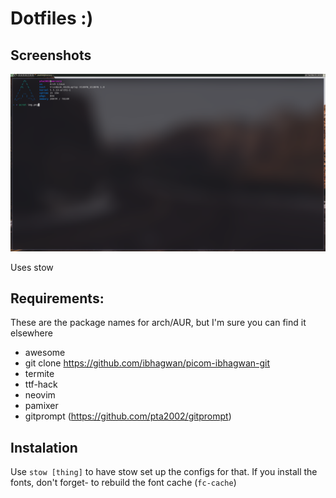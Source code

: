 # Dotfiles :)

## Screenshots
![alt text](https://github.com/pta2002/dotfiles/raw/master/screenshot.png "Screenshot #1")


Uses stow

## Requirements:

These are the package names for arch/AUR, but I'm sure you can find it
elsewhere

 - awesome
 - git clone https://github.com/ibhagwan/picom-ibhagwan-git
 - termite
 - ttf-hack
 - neovim
 - pamixer
 - gitprompt (https://github.com/pta2002/gitprompt)

## Instalation
Use `stow [thing]` to have stow set up the configs for that. If you install the fonts, don't forget- to rebuild the font cache (`fc-cache`)
